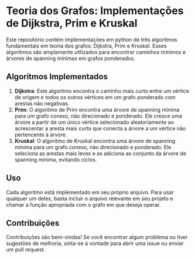 # Teoria dos Grafos: Implementações de Dijkstra, Prim e Kruskal

Este repositório contém implementações em python de três algoritmos fundamentais em teoria dos grafos: Dijkstra, Prim e Kruskal. Esses algoritmos são amplamente utilizados para encontrar caminhos mínimos e árvores de spanning mínimas em grafos ponderados.

## Algoritmos Implementados

1. **Dijkstra**: Este algoritmo encontra o caminho mais curto entre um vértice de origem e todos os outros vértices em um grafo ponderado com arestas não negativas.
2. **Prim**: O algoritmo de Prim encontra uma árvore de spanning mínima para um grafo conexo, não direcionado e ponderado. Ele cresce uma árvore a partir de um único vértice selecionado aleatoriamente ao acrescentar a aresta mais curta que conecta a árvore a um vértice não pertencente à árvore.
3. **Kruskal**: O algoritmo de Kruskal encontra uma árvore de spanning mínima para um grafo conexo, não direcionado e ponderado. Ele seleciona as arestas mais leves e as adiciona ao conjunto da árvore de spanning mínima, evitando ciclos.

## Uso

Cada algoritmo está implementado em seu próprio arquivo. Para usar qualquer um deles, basta incluir o arquivo relevante em seu projeto e chamar a função apropriada com o grafo em que deseja operar.

## Contribuições

Contribuições são bem-vindas! Se você encontrar algum problema ou tiver sugestões de melhoria, sinta-se à vontade para abrir uma issue ou enviar um pull request.
